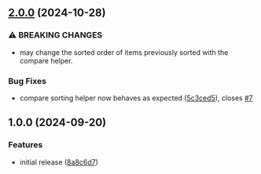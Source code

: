 ## [2.0.0](https://github.com/ardouglass/sortable-names/compare/v1.0.0...v2.0.0) (2024-10-28)

### ⚠ BREAKING CHANGES

* may change the sorted order of items previously sorted with the compare helper.

### Bug Fixes

* compare sorting helper now behaves as expected ([5c3ced5](https://github.com/ardouglass/sortable-names/commit/5c3ced5e116f666e01123fa686ca5107c4ce01d1)), closes [#7](https://github.com/ardouglass/sortable-names/issues/7)

## 1.0.0 (2024-09-20)

### Features

* initial release ([8a8c6d7](https://github.com/ardouglass/sortable-names/commit/8a8c6d7d9ee99687d9202fc8a424f61a384cf37d))
